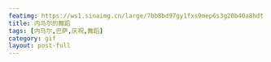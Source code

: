```yaml
---
featimg: https://ws1.sinaimg.cn/large/7bb8bd97gy1fxs9mep6s3g20b40a8hdt.gif
title: 内马尔的舞蹈
tags: [内马尔,巴萨,庆祝,舞蹈]
category: gif
layout: post-full
---
```

